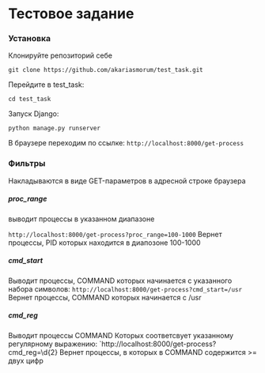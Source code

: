 # Тестовое задание

### Установка
Клонируйте репозиторий себе

`git clone https://github.com/akariasmorum/test_task.git`

Перейдите в test_task:

`cd test_task`

Запуск Django:

`python manage.py runserver`

В браузере переходим по ссылке:
`http://localhost:8000/get-process`

### Фильтры
Накладываются в виде GET-параметров в адресной строке браузера

##### proc_range 
выводит процессы в указанном диапазоне

`http://localhost:8000/get-process?proc_range=100-1000` Вернет процессы, PID которых находится в диапозоне 100-1000

##### cmd_start

Выводит процессы, COMMAND которых начинается с указанного набора символов:
`http://localhost:8000/get-process?cmd_start=/usr` Вернет процессы, COMMAND которых начинается с /usr

##### cmd_reg

Выводит процессы COMMAND Которых соответсвует указанному регулярному выражению:
`http://localhost:8000/get-process?cmd_reg=\d{2} Вернет процессы, в которых в COMMAND содержится >= двух цифр

